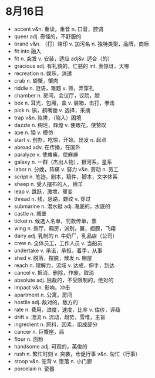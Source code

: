 # 8月16日

- accent v&n. 重读，重音 n. 口音，腔调
- queer adj. 奇怪的，不舒服的
- brand v&n. （打）烙印 v. 加污名 n. 独特类型，品牌，商标
- fit into 融入
- fit n. 突发 v. 安装，适应 adj&v. 适合（的）
- gracious adj. 有礼貌的，仁慈的 int. 表惊讶，天哪
- recreation n. 娱乐，消遣
- crab n. 螃蟹，蟹肉
- riddle n. 谜语，难题 v. 筛，弄穿孔
- chamber n. 房间，会议厅，议院，腔
- box n. 耳光，包厢，盒 v. 装箱，击打，拳击
- pick n. 镐，鹤嘴锄 v. 选择，采摘
- trap v&n. 陷阱，（陷入）困境
- dazzle n. 绚烂，辉煌 v. 使眼花，使赞叹
- ape n. 猿 v. 模仿
- start v. 创办，吃惊，开始，出发 n. 起点
- abroad adv. 在传播，在国外
- paralyze v. 使瘫痪，使麻痹
- galaxy n. 一群（杰出人物），银河系，星系
- labor n. 分娩，阵痛 v. 努力 v&n. 劳动 n. 劳工
- script n. 笔迹，剧本，稿件，脚本，文字体系
- sheep n. 受人摆布的人，绵羊
- leap v. 跳跃，激增，骤变
- thread n. 线，思路，螺纹 v. 穿过
- submarine n. 潜水艇 adj. 海底的，水底的
- castle n. 城堡
- ticket n. 候选人名单，罚款传单，票
- wing n. 侧厅，厢房，派别，翼，翅膀，飞翔
- dairy adj. 乳制的 n. 牛奶厂，乳品店（公司）
- crew n. 全体员工，工作人员 v. 当船员
- undertake v. 承诺，承担，着手，从事
- shed v. 脱落，摆脱，散发 n. 棚屋
- reach n. 理解力，流域 v. 达成，伸手，到达
- cancel v. 抵消，删除，作废，取消
- absolute adj. 独裁的，不受限制的，绝对的
- impact v&n. 影响，冲击
- apartment n. 公寓，房间
- hostile adj. 敌对的，敌方的
- rate n. 费用，进度，速度，比率 v. 估价，评级
- drift v. 漂流 n. 流动，趋势，雪堆，主旨
- ingredient n. 原料，因素，组成部分
- cancer n. 巨蟹座，癌
- flour n. 面粉
- handsome adj. 可观的，英俊的
- rush n. 繁忙时刻 v. 突袭，仓促行事 v&n. 匆忙（行事）
- stoop v&n. 驼背 v. 堕落 n. 小门廊
- porcelain n. 瓷器

